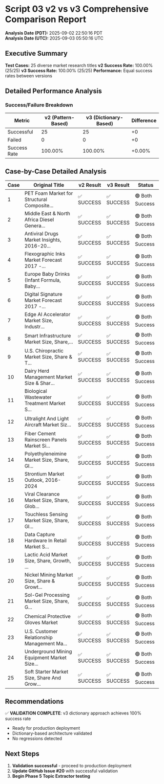 # Script 03 v2 vs v3 Comprehensive Comparison Report

**Analysis Date (PDT):** 2025-09-02 22:50:16 PDT  
**Analysis Date (UTC):** 2025-09-03 05:50:16 UTC

## Executive Summary

**Test Cases:** 25 diverse market research titles
**v2 Success Rate:** 100.00% (25/25)
**v3 Success Rate:** 100.00% (25/25)
**Performance:** Equal success rates between versions

## Detailed Performance Analysis

### Success/Failure Breakdown

| Metric | v2 (Pattern-Based) | v3 (Dictionary-Based) | Difference |
|--------|-------------------|----------------------|------------|
| Successful | 25 | 25 | +0 |
| Failed | 0 | 0 | +0 |
| Success Rate | 100.00% | 100.00% | +0.00% |

## Case-by-Case Detailed Analysis

| Case | Original Title | v2 Result | v3 Result | Status |
|------|---------------|-----------|-----------|--------|
| 1 | PET Foam Market for Structural Composite... | ✅ SUCCESS | ✅ SUCCESS | 🟢 Both Success |
| 2 | Middle East & North Africa Diesel Genera... | ✅ SUCCESS | ✅ SUCCESS | 🟢 Both Success |
| 3 | Antiviral Drugs Market Insights, 2016-20... | ✅ SUCCESS | ✅ SUCCESS | 🟢 Both Success |
| 4 | Flexographic Inks Market Forecast 2017 -... | ✅ SUCCESS | ✅ SUCCESS | 🟢 Both Success |
| 5 | Europe Baby Drinks (Infant Formula, Baby... | ✅ SUCCESS | ✅ SUCCESS | 🟢 Both Success |
| 6 | Digital Signature Market Forecast 2017 -... | ✅ SUCCESS | ✅ SUCCESS | 🟢 Both Success |
| 7 | Edge AI Accelerator Market Size, Industr... | ✅ SUCCESS | ✅ SUCCESS | 🟢 Both Success |
| 8 | Smart Infrastructure Market Size, Share,... | ✅ SUCCESS | ✅ SUCCESS | 🟢 Both Success |
| 9 | U.S. Chiropractic Market Size, Share & T... | ✅ SUCCESS | ✅ SUCCESS | 🟢 Both Success |
| 10 | Dairy Herd Management Market Size & Shar... | ✅ SUCCESS | ✅ SUCCESS | 🟢 Both Success |
| 11 | Biological Wastewater Treatment Market S... | ✅ SUCCESS | ✅ SUCCESS | 🟢 Both Success |
| 12 | Ultralight And Light Aircraft Market Siz... | ✅ SUCCESS | ✅ SUCCESS | 🟢 Both Success |
| 13 | Fiber Cement Rainscreen Panels Market Si... | ✅ SUCCESS | ✅ SUCCESS | 🟢 Both Success |
| 14 | Polyethyleneimine Market Size, Share, Gl... | ✅ SUCCESS | ✅ SUCCESS | 🟢 Both Success |
| 15 | Strontium Market Outlook, 2016-2024 | ✅ SUCCESS | ✅ SUCCESS | 🟢 Both Success |
| 16 | Viral Clearance Market Size, Share, Glob... | ✅ SUCCESS | ✅ SUCCESS | 🟢 Both Success |
| 17 | Touchless Sensing Market Size, Share, Gl... | ✅ SUCCESS | ✅ SUCCESS | 🟢 Both Success |
| 18 | Data Capture Hardware In Retail Market S... | ✅ SUCCESS | ✅ SUCCESS | 🟢 Both Success |
| 19 | Lactic Acid Market Size, Share, Growth, ... | ✅ SUCCESS | ✅ SUCCESS | 🟢 Both Success |
| 20 | Nickel Mining Market Size, Share & Growt... | ✅ SUCCESS | ✅ SUCCESS | 🟢 Both Success |
| 21 | Sol-Gel Processing Market Size, Share, G... | ✅ SUCCESS | ✅ SUCCESS | 🟢 Both Success |
| 22 | Chemical Protective Gloves Market | ✅ SUCCESS | ✅ SUCCESS | 🟢 Both Success |
| 23 | U.S. Customer Relationship Management Ma... | ✅ SUCCESS | ✅ SUCCESS | 🟢 Both Success |
| 24 | Underground Mining Equipment Market Size... | ✅ SUCCESS | ✅ SUCCESS | 🟢 Both Success |
| 25 | Soft Starter Market Size, Share And Grow... | ✅ SUCCESS | ✅ SUCCESS | 🟢 Both Success |

## Recommendations

✅ **VALIDATION COMPLETE**: v3 dictionary approach achieves 100% success rate
- Ready for production deployment
- Dictionary-based architecture validated
- No regressions detected

## Next Steps

1. **Validation successful** - proceed to production deployment
2. **Update GitHub Issue #20** with successful validation
3. **Begin Phase 5 Topic Extractor testing**

